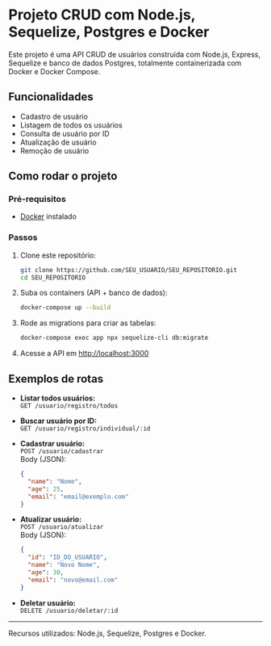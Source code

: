 # Projeto CRUD com Node.js, Sequelize, Postgres e Docker

Este projeto é uma API CRUD de usuários construída com Node.js, Express, Sequelize e banco de dados Postgres, totalmente containerizada com Docker e Docker Compose.

## Funcionalidades

- Cadastro de usuário
- Listagem de todos os usuários
- Consulta de usuário por ID
- Atualização de usuário
- Remoção de usuário

## Como rodar o projeto

### Pré-requisitos

- [Docker](https://www.docker.com/products/docker-desktop) instalado

### Passos

1. Clone este repositório:
   ```sh
   git clone https://github.com/SEU_USUARIO/SEU_REPOSITORIO.git
   cd SEU_REPOSITORIO
   ```

2. Suba os containers (API + banco de dados):
   ```sh
   docker-compose up --build
   ```

3. Rode as migrations para criar as tabelas:
   ```sh
   docker-compose exec app npx sequelize-cli db:migrate
   ```

4. Acesse a API em [http://localhost:3000](http://localhost:3000)

## Exemplos de rotas

- **Listar todos usuários:**  
  `GET /usuario/registro/todos`

- **Buscar usuário por ID:**  
  `GET /usuario/registro/individual/:id`

- **Cadastrar usuário:**  
  `POST /usuario/cadastrar`  
  Body (JSON):
  ```json
  {
    "name": "Nome",
    "age": 25,
    "email": "email@exemplo.com"
  }
  ```

- **Atualizar usuário:**  
  `POST /usuario/atualizar`  
  Body (JSON):
  ```json
  {
    "id": "ID_DO_USUARIO",
    "name": "Novo Nome",
    "age": 30,
    "email": "novo@email.com"
  }
  ```

- **Deletar usuário:**  
  `DELETE /usuario/deletar/:id`

---

Recursos utilizados: Node.js, Sequelize, Postgres e Docker.
